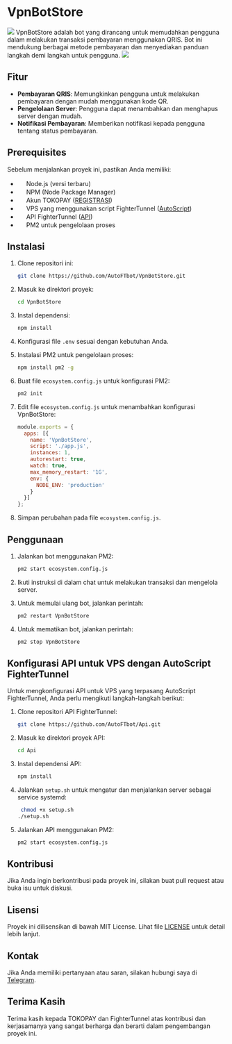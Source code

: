 # VpnBotStore
<a><img src='https://i.imgur.com/LyHic3i.gif'/></a>
VpnBotStore adalah bot yang dirancang untuk memudahkan pengguna dalam melakukan transaksi pembayaran menggunakan QRIS. Bot ini mendukung berbagai metode pembayaran dan menyediakan panduan langkah demi langkah untuk pengguna.
<a><img src='https://i.imgur.com/LyHic3i.gif'/></a>
## Fitur

- **Pembayaran QRIS**: Memungkinkan pengguna untuk melakukan pembayaran dengan mudah menggunakan kode QR.
- **Pengelolaan Server**: Pengguna dapat menambahkan dan menghapus server dengan mudah.
- **Notifikasi Pembayaran**: Memberikan notifikasi kepada pengguna tentang status pembayaran.

## Prerequisites

Sebelum menjalankan proyek ini, pastikan Anda memiliki:

- <img src="https://www.google.com/s2/favicons?domain=nodejs.org" width="16" height="16"> Node.js (versi terbaru)  
- <img src="https://www.google.com/s2/favicons?domain=npmjs.com" width="16" height="16"> NPM (Node Package Manager)  
- <img src="https://www.google.com/s2/favicons?domain=tokopay.id" width="16" height="16"> Akun TOKOPAY ([REGISTRASI](https://tokopay.id?ref=AutoFtBot))  
- <img src="https://www.google.com/s2/favicons?domain=virtualserver.com" width="16" height="16"> VPS yang menggunakan script FighterTunnel ([AutoScript](https://github.com/FighterTunnel/tunnel))  
- <img src="https://cdn-icons-png.flaticon.com/16/6631/6631200.png" width="16" height="16"> API FighterTunnel ([API](https://github.com/AutoFTbot/Api))  
- <img src="https://www.google.com/s2/favicons?domain=pm2.io" width="16" height="16"> PM2 untuk pengelolaan proses  
 

## Instalasi

1. Clone repositori ini:
   ```bash
   git clone https://github.com/AutoFTbot/VpnBotStore.git
   ```

2. Masuk ke direktori proyek:
   ```bash
   cd VpnBotStore
   ```

3. Instal dependensi:
   ```bash
   npm install
   ```

4. Konfigurasi file `.env` sesuai dengan kebutuhan Anda.

5. Instalasi PM2 untuk pengelolaan proses:
   ```bash
   npm install pm2 -g
   ```

6. Buat file `ecosystem.config.js` untuk konfigurasi PM2:
   ```bash
   pm2 init
   ```

7. Edit file `ecosystem.config.js` untuk menambahkan konfigurasi VpnBotStore:
   ```javascript
   module.exports = {
     apps: [{
       name: 'VpnBotStore',
       script: './app.js',
       instances: 1,
       autorestart: true,
       watch: true,
       max_memory_restart: '1G',
       env: {
         NODE_ENV: 'production'
       }
     }]
   };
   ```

8. Simpan perubahan pada file `ecosystem.config.js`.

## Penggunaan

1. Jalankan bot menggunakan PM2:
   ```bash
   pm2 start ecosystem.config.js
   ```

2. Ikuti instruksi di dalam chat untuk melakukan transaksi dan mengelola server.

3. Untuk memulai ulang bot, jalankan perintah:
   ```bash
   pm2 restart VpnBotStore
   ```

4. Untuk mematikan bot, jalankan perintah:
   ```bash
   pm2 stop VpnBotStore
   ```

## Konfigurasi API untuk VPS dengan AutoScript FighterTunnel

Untuk mengkonfigurasi API untuk VPS yang terpasang AutoScript FighterTunnel, Anda perlu mengikuti langkah-langkah berikut:

1. Clone repositori API FighterTunnel:
   ```bash
   git clone https://github.com/AutoFTbot/Api.git
   ```

2. Masuk ke direktori proyek API:
   ```bash
   cd Api
   ```

3. Instal dependensi API:
   ```bash
   npm install
   ```

4. Jalankan `setup.sh` untuk mengatur dan menjalankan server sebagai service systemd:

   ```bash
    chmod +x setup.sh
   ./setup.sh
   ```

5. Jalankan API menggunakan PM2:
   ```bash
   pm2 start ecosystem.config.js
   ```

## Kontribusi

Jika Anda ingin berkontribusi pada proyek ini, silakan buat pull request atau buka isu untuk diskusi.

## Lisensi

Proyek ini dilisensikan di bawah MIT License. Lihat file [LICENSE](LICENSE) untuk detail lebih lanjut.

## Kontak

Jika Anda memiliki pertanyaan atau saran, silakan hubungi saya di [Telegram](https://t.me/AutoFtBot).

## Terima Kasih

Terima kasih kepada TOKOPAY dan FighterTunnel atas kontribusi dan kerjasamanya yang sangat berharga dan berarti dalam pengembangan proyek ini.
